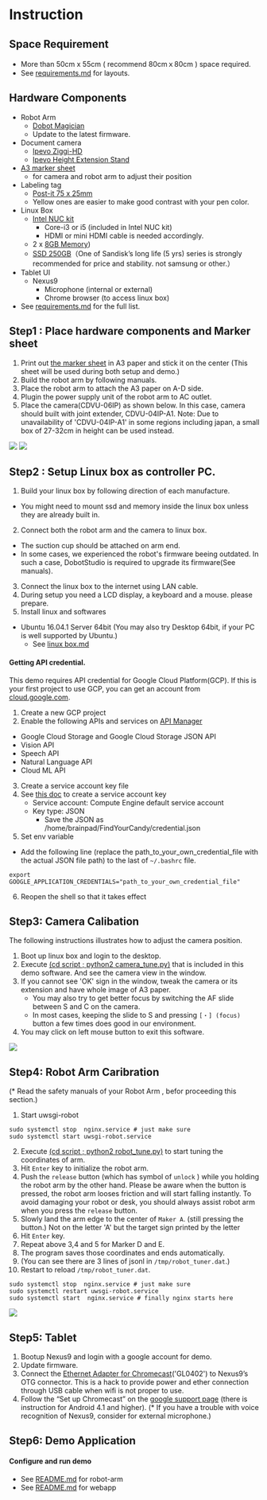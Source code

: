 Instruction
=====

## Space Requirement
- More than 50cm x 55cm ( recommend 80cmｘ80cm )  space required.
- See [requirements.md](./requirements.md) for layouts.


## Hardware Components
- Robot Arm
  - [Dobot Magician](http://dobot.cc/store/buy-dobot-magician.html)
  - Update to the latest firmware.
- Document camera
  - [Ipevo Ziggi-HD](https://www.amazon.com/dp/B01530XGMA)
  - [Ipevo Height Extension Stand](https://www.amazon.com/dp/B00CTIF2O0)
- [A3 marker sheet](./image/marker_paper.pdf)
  - for camera and robot arm to adjust their position
- Labeling tag
  - [Post-it 75 x 25mm](https://www.amazon.com/dp/B0013MW3PO/)
  - Yellow ones are easier to make good contrast with your pen color.
- Linux Box
  - [Intel NUC kit](https://www.amazon.com/dp/B01DG1SEES)
    - Core-i3 or i5 (included in Intel NUC kit)
    - HDMI or mini HDMI cable is needed accordingly.
  - 2 x [8GB Memory](https://www.amazon.com/dp/B00CQ35HBQ))
  - [SSD 250GB](https://www.amazon.com/dp/B0194MV5U8)（One of Sandisk’s long life (5 yrs) series is strongly recommended for price and stability. not samsung or other.）
- Tablet UI
  - Nexus9
    - Microphone (internal or external)
    - Chrome browser (to access linux box)
- See [requirements.md](./requirements.md) for the full list.



## Step1 : Place hardware components and Marker sheet
1. Print out [the marker sheet](./image/marker_paper.pdf) in A3 paper and stick it on the center
(This sheet will be used during both setup and demo.)
2. Build the robot arm by following manuals.
3. Place the robot arm to attach the A3 paper on A-D side.
4. Plugin the power supply unit of the robot arm to AC outlet.
5. Place the camera(CDVU-06IP) as shown below. In this case, camera should built with joint extender, CDVU-04IP-A1.
Note: Due to unavailability of 'CDVU-04IP-A1' in some regions including japan, a small box of 27-32cm in height can be used instead.

![](./image/arrangement.png)
![](./image/robot_and_camera.png)

## Step2 : Setup Linux box as controller PC.
1. Build your linux box by following direction of each manufacture.
  - You might need to mount ssd and memory inside the linux box unless they are already built in.
2. Connect both the robot arm and the camera to linux box.
  - The suction cup should be attached on arm end.
  - In some cases, we experienced the robot's firmware beeing outdated. In such a case, DobotStudio is required to upgrade its firmware(See manuals).
3. Connect the linux box to the internet using LAN cable.
4. During setup you need  a LCD display, a keyboard and a mouse. please prepare.
5. Install linux and softwares
  - Ubuntu 16.04.1 Server 64bit (You may also try Desktop 64bit, if your PC is well supported by Ubuntu.)
    - See [linux box.md](./linux_box.md)


#### Getting API credential.

This demo requires API credential for Google Cloud Platform(GCP). If this is your first project to use GCP, you can get an account from [cloud.google.com](https://cloud.google.com/).

1. Create a new GCP project
2. Enable the following APIs and services on [API Manager](https://support.google.com/cloud/answer/6158841)
  - Google Cloud Storage and Google Cloud Storage JSON API
  - Vision API
  - Speech API
  - Natural Language API
  - Cloud ML API
3. Create a service account key file
4. See [this doc](https://cloud.google.com/vision/docs/common/auth#set_up_a_service_account) to create a service account key
    - Service account: Compute Engine default service account
    - Key type: JSON
      - Save the JSON as /home/brainpad/FindYourCandy/credential.json
5. Set env variable
  - Add the following line (replace the path_to_your_own_credential_file with the actual JSON file path) to the last of `~/.bashrc` file.  

  ```
  export GOOGLE_APPLICATION_CREDENTIALS="path_to_your_own_credential_file"
  ```

6. Reopen the shell so that it takes effect

## Step3: Camera Calibation
The following instructions illustrates how to adjust the camera position.

1. Boot up linux box and login to the desktop.
2. Execute [(cd script ; python2 camera_tune.py)](./script/camera_tune.py) that is included in this demo software. And see the camera view in the window.
3. If you cannot see 'OK' sign in the window, tweak the camera or its extension and have whole image of A3 paper.
   - You may also try to get better focus by switching the AF slide between S and C on the camera.
   - In most cases, keeping the slide to S and pressing `[・] (focus)` button a few times does good in our environment.
4. You may click on left mouse button to exit this software.

![](./image/camera_calibration.png)

## Step4: Robot Arm Caribration
(* Read the safety manuals of your Robot Arm , befor proceeding this section.)


1. Start uwsgi-robot
  ```
  sudo systemctl stop  nginx.service # just make sure
  sudo systemctl start uwsgi-robot.service
  ```
2. Execute [(cd script ; python2 robot_tune.py)](./script/robot_tune.py) to start tuning the coordinates of arm.
3. Hit `Enter` key to initialize the robot arm.
4. Push the `release` button (which has symbol of `unlock` ) while you holding the robot arm by the other hand. Please be aware when the button is pressed, the robot arm looses friction and will start falling instantly. To avoid damaging your robot or desk, you should always assist robot arm when you press the `release` button.
5. Slowly land the arm edge to the center of `Maker A`. (still pressing the button.) Not on the letter 'A' but the target sign printed by the letter
6. Hit `Enter` key.
7. Repeat above 3,4 and 5 for Marker D and E.
8. The program saves those coordinates and ends automatically.
9. (You can see there are 3 lines of jsonl in `/tmp/robot_tuner.dat`.)
10. Restart to reload `/tmp/robot_tuner.dat`.
  ```
  sudo systemctl stop  nginx.service # just make sure
  sudo systemctl restart uwsgi-robot.service
  sudo systemctl start  nginx.service # finally nginx starts here
  ```

![](./image/robot_calibration.png)

## Step5: Tablet
1. Bootup Nexus9 and login with a google account for demo.
2. Update firmware.
3. Connect the [Ethernet Adapter for Chromecast](https://store.google.com/product/ethernet_adapter_for_chromecast)('GL0402') to Nexus9’s OTG connector. This is a hack to provide power and ether connection through USB cable when wifi is not proper to use.
4. Follow the “Set up Chromecast” on the [google support page](
https://support.google.com/chromecast/answer/2998456?hl=en)
\(there is instruction for Android 4.1 and higher\).
(* If you have a trouble with voice recognition of Nexus9, consider for external microphone.)

## Step6: Demo Application

#### Configure and run demo
  - See [README.md](../robot-arm) for robot-arm
  - See [README.md](../webapp) for webapp
